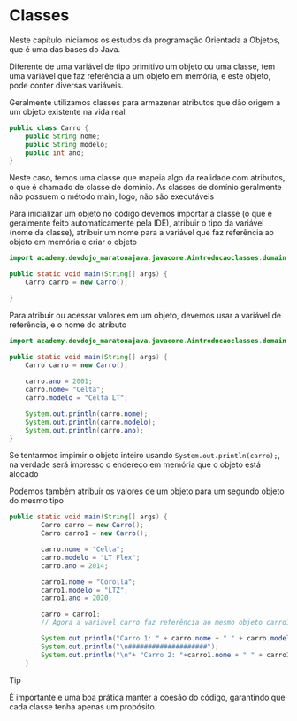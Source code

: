 # Classes

Neste capítulo iniciamos os estudos da programação Orientada a Objetos, que é uma das bases do Java. 

Diferente de uma variável de tipo primitivo um objeto ou uma classe, tem uma variável que faz referência a um objeto em memória, e
este objeto, pode conter diversas variáveis.

Geralmente utilizamos classes para armazenar atributos que dão origem a um objeto existente na vida real

```java
public class Carro {
    public String nome;
    public String modelo;
    public int ano;
}
```

Neste caso, temos uma classe que mapeia algo da realidade com atributos, o que é chamado de classe de domínio. 
As classes de domínio geralmente não possuem o método main, logo, não são executáveis

Para inicializar um objeto no código devemos importar a classe (o que é geralmente feito automaticamente pela IDE),
atribuir o tipo da variável (nome da classe), atribuir um nome para a variável que faz referência ao objeto em memória
e criar o objeto

```java
import academy.devdojo_maratonajava.javacore.Aintroducaoclasses.domain.Carro;

public static void main(String[] args) {
    Carro carro = new Carro();

}
```

Para atribuir ou acessar valores em um objeto, devemos usar a variável de referência, e o nome do atributo

```java
import academy.devdojo_maratonajava.javacore.Aintroducaoclasses.domain.Carro;

public static void main(String[] args) {
    Carro carro = new Carro();
    
    carro.ano = 2001;
    carro.nome= "Celta";
    carro.modelo = "Celta LT";

    System.out.println(carro.nome);
    System.out.println(carro.modelo);
    System.out.println(carro.ano);
}
```

Se tentarmos impimir o objeto inteiro usando `System.out.println(carro);`, 
na verdade será impresso o endereço em memória que o objeto está alocado

Podemos também atribuir os valores de um objeto para um segundo objeto do mesmo tipo

```java
public static void main(String[] args) {
        Carro carro = new Carro();
        Carro carro1 = new Carro();

        carro.nome = "Celta";
        carro.modelo = "LT Flex";
        carro.ano = 2014;

        carro1.nome = "Corolla";
        carro1.modelo = "LTZ";
        carro1.ano = 2020;

        carro = carro1;
        // Agora a variável carro faz referência ao mesmo objeto carro1, mas isso faz com que os valores de carro sejam perdidos

        System.out.println("Carro 1: " + carro.nome + " " + carro.modelo + " " + carro.ano);
        System.out.println("\n####################");
        System.out.println("\n"+ "Carro 2: "+carro1.nome + " " + carro1.modelo+ " " + carro1.ano);
    }
```

> [!TIP]
> É importante e uma boa prática manter a coesão do código, garantindo que cada classe tenha apenas um propósito.


